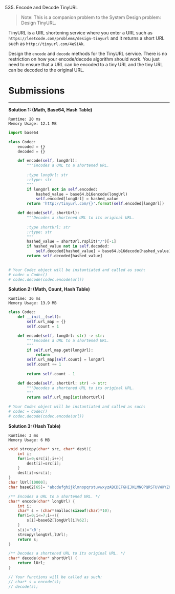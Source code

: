 535. Encode and Decode TinyURL

>Note: This is a companion problem to the System Design problem: Design TinyURL.

TinyURL is a URL shortening service where you enter a URL such as `https://leetcode.com/problems/design-tinyurl` and it returns a short URL such as `http://tinyurl.com/4e9iAk`.

Design the `encode` and `decode` methods for the TinyURL service. There is no restriction on how your encode/decode algorithm should work. You just need to ensure that a URL can be encoded to a tiny URL and the tiny URL can be decoded to the original URL.

# Submissions
---
**Solution 1: (Math, Base64, Hash Table)**
```
Runtime: 20 ms
Memory Usage: 12.1 MB
```
```python
import base64

class Codec:
    encoded = {}
    decoded = {}

    def encode(self, longUrl):
        """Encodes a URL to a shortened URL.
        
        :type longUrl: str
        :rtype: str
        """
        if longUrl not in self.encoded:
            hashed_value = base64.b16encode(longUrl)
            self.encoded[longUrl] = hashed_value
        return 'http://tinyurl.com/{}'.format(self.encoded[longUrl])

    def decode(self, shortUrl):
        """Decodes a shortened URL to its original URL.
        
        :type shortUrl: str
        :rtype: str
        """
        hashed_value = shortUrl.rsplit("/")[-1]
        if hashed_value not in self.decoded:
            self.decoded[hashed_value] = base64.b16decode(hashed_value)
        return self.decoded[hashed_value]
        

# Your Codec object will be instantiated and called as such:
# codec = Codec()
# codec.decode(codec.encode(url))
```

**Solution 2: (Math, Count, Hash Table)**
```
Runtime: 36 ms
Memory Usage: 13.9 MB
```
```python
class Codec:
    def __init__(self):
        self.url_map = {}
        self.count = 1

    def encode(self, longUrl: str) -> str:
        """Encodes a URL to a shortened URL.
        """
        if self.url_map.get(longUrl):
            return
        self.url_map[self.count] = longUrl
        self.count += 1
        
        return self.count - 1

    def decode(self, shortUrl: str) -> str:
        """Decodes a shortened URL to its original URL.
        """
        return self.url_map[int(shortUrl)]

# Your Codec object will be instantiated and called as such:
# codec = Codec()
# codec.decode(codec.encode(url))
```

**Solution 3: (Hash Table)**
```
Runtime: 3 ms
Memory Usage: 6 MB
```
```c
void strcopy(char* src, char* dest){
    int i;
    for(i=0;src[i];i++){
        dest[i]=src[i];
    }
    dest[i]=src[i];
}
char lUrl[10000];
char base62[65]= "abcdefghijklmnopqrstuvwxyzABCDEFGHIJKLMNOPQRSTUVWXYZ0123456789";

/** Encodes a URL to a shortened URL. */
char* encode(char* longUrl) {
    int i;
    char* s = (char*)malloc(sizeof(char)*10);
    for(i=0;i<=7;i++){
        s[i]=base62[longUrl[i]%62];
    }
    s[i]='\0';
    strcopy(longUrl,lUrl);
    return s;
}

/** Decodes a shortened URL to its original URL. */
char* decode(char* shortUrl) {
    return lUrl;
}

// Your functions will be called as such:
// char* s = encode(s);
// decode(s);
```
